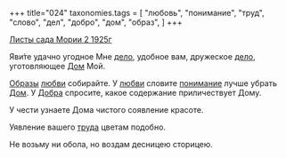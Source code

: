 +++
title="024"
taxonomies.tags = [
 "любовь",
 "понимание",
 "труд",
 "слово",
 "дел",
 "добро",
 "дом",
 "образ",
]
+++

[Листы сада Мории 2 1925г](/agni/1925)

Яви́те удачно угодное Мне [дело](/tags/дел), удобное вам, дружеское [дело](/tags/дел), уготовляющее [Дом](/tags/дом) Мой.   

[Образы](/tags/образ) [любви](/tags/любовь) собирайте. У [любви](/tags/любовь) словите [понимание](/tags/понимание) лучше убрать [Дом](/tags/дом). У [Добра](/tags/добро) спросите, какое содержание приличествует Дому.   

У чести узнаете Дома чистого соявление красоте.   

Уявление вашего [труда](/tags/труд) цветам подобно.   

Не возьму ни обола, но воздам десницею сторицею.   

